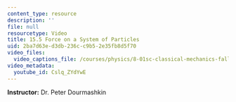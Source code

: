 ```yaml
---
content_type: resource
description: ''
file: null
resourcetype: Video
title: 15.5 Force on a System of Particles
uid: 2ba7d63e-d3db-236c-c9b5-2e35fb8d5f70
video_files:
  video_captions_file: /courses/physics/8-01sc-classical-mechanics-fall-2016/week-5-momentum-and-impulse/15.5-force-on-a-system-of-particles/15.5-force-on-a-system-of-particles/Cslq_ZYdYwE.vtt
video_metadata:
  youtube_id: Cslq_ZYdYwE
---
```


**Instructor:** Dr. Peter Dourmashkin